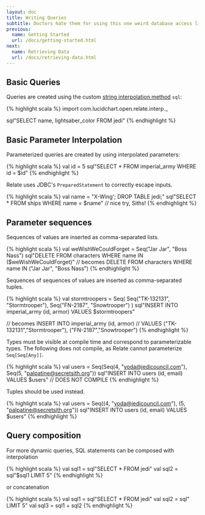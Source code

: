 ```yaml
---
layout: doc
title: Writing Queries
subtitle: Doctors hate them for using this one weird database access library to pimp out their SQL
previous:
  name: Getting Started
  url: /docs/getting-started.html
next:
  name: Retrieving Data
  url: /docs/retrieving-data.html
---
```

## Basic Queries

Queries are created using the custom [string interpolation method](http://docs.scala-lang.org/overviews/core/string-interpolation.html#advanced-usage) `sql`:

{% highlight scala %}
import com.lucidchart.open.relate.interp._

sql"SELECT name, lightsaber_color FROM jedi"
{% endhighlight %}

## Basic Parameter Interpolation

Parameterized queries are created by using interpolated parameters:

{% highlight scala %}
val id = 5
sql"SELECT * FROM imperial_army WHERE id = $id"
{% endhighlight %}

Relate uses JDBC's `PreparedStatement` to correctly escape inputs.

{% highlight scala %}
val name = "X-Wing'; DROP TABLE jedi;"
sql"SELECT * FROM ships WHERE name = $name" // nice try, Siths!
{% endhighlight %}

## Parameter sequences

Sequences of values are inserted as comma-separated lists.

{% highlight scala %}
val weWishWeCouldForget = Seq("Jar Jar", "Boss Nass")
sql"DELETE FROM characters WHERE name IN ($weWishWeCouldForget)"
// becomes DELETE FROM characters WHERE name IN ("Jar Jar", "Boss Nass")
{% endhighlight %}

Sequences of sequences of values are inserted as comma-separated tuples.

{% highlight scala %}
val stormtroopers = Seq(
  Seq("TK-132131", "Stormtrooper"),
  Seq("FN-2187", "Snowtrooper")
)
sql"INSERT INTO imperial_army (id, armor) VALUES $stormtroopers"

// becomes INSERT INTO imperial_army (id, armor)
// VALUES ("TK-132131","Stormtrooper"), ("FN-2187","Snowtrooper")
{% endhighlight %}

Types must be visible at compile time and correspond to parameterizable types.
The following does not compile, as Relate cannot parameterize `Seq[Seq[Any]]`.

{% highlight scala %}
val users = Seq(Seq(4, "yoda@jedicouncil.com"), Seq(5, "palpatine@secretsith.org"))
sql"INSERT INTO users (id, email) VALUES $users" // DOES NOT COMPILE
{% endhighlight %}

Tuples should be used instead.

{% highlight scala %}
val users = Seq((4, "yoda@jedicouncil.com"), (5, "palpatine@secretsith.org"))
sql"INSERT INTO users (id, email) VALUES $users"
{% endhighlight %}

## Query composition

For more dynamic queries, SQL statements can be composed with interpolation

{% highlight scala %}
val sql1 = sql"SELECT * FROM jedi"
val sql2 = sql"$sql1 LIMIT 5"
{% endhighlight %}

or concatenation

{% highlight scala %}
val sql1 = sql"SELECT * FROM jedi"
val sql2 = sql" LIMIT 5"
val sql3 = sql1 + sql2
{% endhighlight %}
